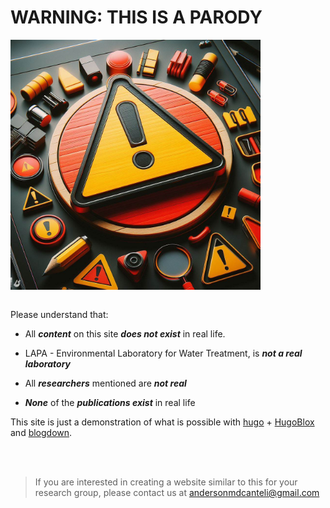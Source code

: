 # WARNING: THIS IS A PARODY

<img width="400" src="https://github.com/LATA-laboratory/.github/blob/main/imgs/warning.jfif" align="center" />


<br>
<br>

Please understand that:

- All ***content*** on this site ***does not exist*** in real life.

- LAPA - Environmental Laboratory for Water Treatment, is ***not a real laboratory***

- All ***researchers*** mentioned are ***not real***

- ***None*** of the ***publications exist*** in real life

This site is just a demonstration of what is possible with [hugo](https://gohugo.io/) + [HugoBlox](https://hugoblox.com/) and [blogdown](https://cran.r-project.org/web/packages/blogdown/index.html).

<br>
<br>

> If you are interested in creating a website similar to this for your research group, please contact us at andersonmdcanteli@gmail.com

<br>
<br>

